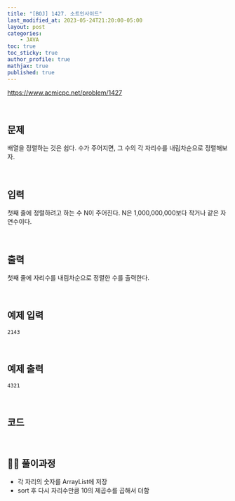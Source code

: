 ```yaml
---
title: "[BOJ] 1427. 소트인사이드"
last_modified_at: 2023-05-24T21:20:00-05:00
layout: post
categories:
    - JAVA
toc: true
toc_sticky: true
author_profile: true
mathjax: true
published: true
---
```


<https://www.acmicpc.net/problem/1427>

<br>

## 문제

배열을 정렬하는 것은 쉽다. 수가 주어지면, 그 수의 각 자리수를 내림차순으로 정렬해보자.

<br>

## 입력

첫째 줄에 정렬하려고 하는 수 N이 주어진다. N은 1,000,000,000보다 작거나 같은 자연수이다.

<br>

## 출력

첫째 줄에 자리수를 내림차순으로 정렬한 수를 출력한다.

<br>

## 예제 입력 
```
2143
```

<br>

## 예제 출력
```
4321
```

<br>

## 코드

<script src="https://gist.github.com/bokyung124/403b875341f3eab10c2dede0ebe40716.js"></script>

<br>

## 👩‍💻 풀이과정
- 각 자리의 숫자를 ArrayList에 저장
- sort 후 다시 자리수만큼 10의 제곱수를 곱해서 더함
